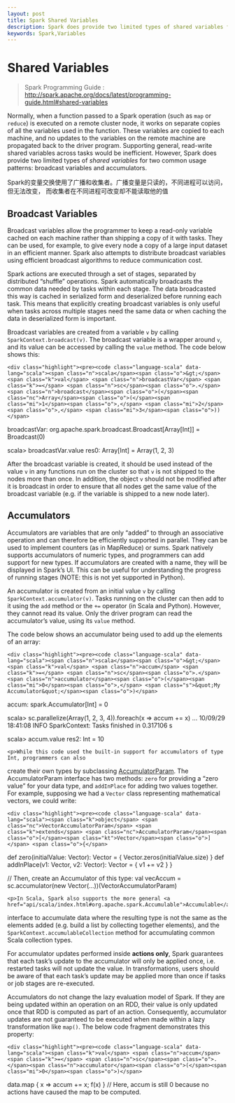```yaml
---
layout: post
title: Spark Shared Variables
description: Spark does provide two limited types of shared variables for two common usage patterns,broadcast variables and accumulators.
keywords: Spark,Variables
---
```



Shared Variables
===============

> Spark Programming Guide : http://spark.apache.org/docs/latest/programming-guide.html#shared-variables

<p>Normally, when a function passed to a Spark operation (such as <code>map</code> or <code>reduce</code>) is executed on a
remote cluster node, it works on separate copies of all the variables used in the function. These
variables are copied to each machine, and no updates to the variables on the remote machine are
propagated back to the driver program. Supporting general, read-write shared variables across tasks
would be inefficient. However, Spark does provide two limited types of <em>shared variables</em> for two
common usage patterns: broadcast variables and accumulators.</p>
<p>Spark的变量交换使用了广播和收集者。广播变量是只读的，不同进程可以访问，但无法改变，
而收集者在不同进程可改变却不能读取他的值</p>

<h2 id="broadcast-variables">Broadcast Variables</h2>

<p>Broadcast variables allow the programmer to keep a read-only variable cached on each machine rather
than shipping a copy of it with tasks. They can be used, for example, to give every node a copy of a
large input dataset in an efficient manner. Spark also attempts to distribute broadcast variables
using efficient broadcast algorithms to reduce communication cost.</p>

<p>Spark actions are executed through a set of stages, separated by distributed &#8220;shuffle&#8221; operations.
Spark automatically broadcasts the common data needed by tasks within each stage. The data
broadcasted this way is cached in serialized form and deserialized before running each task. This
means that explicitly creating broadcast variables is only useful when tasks across multiple stages
need the same data or when caching the data in deserialized form is important.</p>

<p>Broadcast variables are created from a variable <code>v</code> by calling <code>SparkContext.broadcast(v)</code>. The
broadcast variable is a wrapper around <code>v</code>, and its value can be accessed by calling the <code>value</code>
method. The code below shows this:</p>

<div class="codetabs">


    <div class="highlight"><pre><code class="language-scala" data-lang="scala"><span class="n">scala</span><span class="o">&gt;</span> <span class="k">val</span> <span class="n">broadcastVar</span> <span class="k">=</span> <span class="n">sc</span><span class="o">.</span><span class="n">broadcast</span><span class="o">(</span><span class="nc">Array</span><span class="o">(</span><span class="mi">1</span><span class="o">,</span> <span class="mi">2</span><span class="o">,</span> <span class="mi">3</span><span class="o">))</span>
<span class="n">broadcastVar</span><span class="k">:</span> <span class="kt">org.apache.spark.broadcast.Broadcast</span><span class="o">[</span><span class="kt">Array</span><span class="o">[</span><span class="kt">Int</span><span class="o">]]</span> <span class="k">=</span> <span class="nc">Broadcast</span><span class="o">(</span><span class="mi">0</span><span class="o">)</span>

<span class="n">scala</span><span class="o">&gt;</span> <span class="n">broadcastVar</span><span class="o">.</span><span class="n">value</span>
<span class="n">res0</span><span class="k">:</span> <span class="kt">Array</span><span class="o">[</span><span class="kt">Int</span><span class="o">]</span> <span class="k">=</span> <span class="nc">Array</span><span class="o">(</span><span class="mi">1</span><span class="o">,</span> <span class="mi">2</span><span class="o">,</span> <span class="mi">3</span><span class="o">)</span></code></pre></div>

  </div>
  
  <p>After the broadcast variable is created, it should be used instead of the value <code>v</code> in any functions
run on the cluster so that <code>v</code> is not shipped to the nodes more than once. In addition, the object
<code>v</code> should not be modified after it is broadcast in order to ensure that all nodes get the same
value of the broadcast variable (e.g. if the variable is shipped to a new node later).</p>

<h2 id="accumulators">Accumulators</h2>

<p>Accumulators are variables that are only &#8220;added&#8221; to through an associative operation and can
therefore be efficiently supported in parallel. They can be used to implement counters (as in
MapReduce) or sums. Spark natively supports accumulators of numeric types, and programmers
can add support for new types. If accumulators are created with a name, they will be
displayed in Spark&#8217;s UI. This can be useful for understanding the progress of
running stages (NOTE: this is not yet supported in Python).</p>

<p>An accumulator is created from an initial value <code>v</code> by calling <code>SparkContext.accumulator(v)</code>. Tasks
running on the cluster can then add to it using the <code>add</code> method or the <code>+=</code> operator (in Scala and Python).
However, they cannot read its value.
Only the driver program can read the accumulator&#8217;s value, using its <code>value</code> method.</p>

<p>The code below shows an accumulator being used to add up the elements of an array:</p>
<div class="codetabs">

    <div class="highlight"><pre><code class="language-scala" data-lang="scala"><span class="n">scala</span><span class="o">&gt;</span> <span class="k">val</span> <span class="n">accum</span> <span class="k">=</span> <span class="n">sc</span><span class="o">.</span><span class="n">accumulator</span><span class="o">(</span><span class="mi">0</span><span class="o">,</span> <span class="s">&quot;My Accumulator&quot;</span><span class="o">)</span>
<span class="n">accum</span><span class="k">:</span> <span class="kt">spark.Accumulator</span><span class="o">[</span><span class="kt">Int</span><span class="o">]</span> <span class="k">=</span> <span class="mi">0</span>

<span class="n">scala</span><span class="o">&gt;</span> <span class="n">sc</span><span class="o">.</span><span class="n">parallelize</span><span class="o">(</span><span class="nc">Array</span><span class="o">(</span><span class="mi">1</span><span class="o">,</span> <span class="mi">2</span><span class="o">,</span> <span class="mi">3</span><span class="o">,</span> <span class="mi">4</span><span class="o">)).</span><span class="n">foreach</span><span class="o">(</span><span class="n">x</span> <span class="k">=&gt;</span> <span class="n">accum</span> <span class="o">+=</span> <span class="n">x</span><span class="o">)</span>
<span class="o">...</span>
<span class="mi">10</span><span class="o">/</span><span class="mi">09</span><span class="o">/</span><span class="mi">29</span> <span class="mi">18</span><span class="k">:</span><span class="err">41</span><span class="kt">:</span><span class="err">08</span> <span class="kt">INFO</span> <span class="kt">SparkContext:</span> <span class="kt">Tasks</span> <span class="kt">finished</span> <span class="kt">in</span> <span class="err">0</span><span class="kt">.</span><span class="err">317106</span> <span class="kt">s</span>

<span class="n">scala</span><span class="o">&gt;</span> <span class="n">accum</span><span class="o">.</span><span class="n">value</span>
<span class="n">res2</span><span class="k">:</span> <span class="kt">Int</span> <span class="o">=</span> <span class="mi">10</span></code></pre></div>

    <p>While this code used the built-in support for accumulators of type Int, programmers can also
create their own types by subclassing <a href="api/scala/index.html#org.apache.spark.AccumulatorParam">AccumulatorParam</a>.
The AccumulatorParam interface has two methods: <code>zero</code> for providing a &#8220;zero value&#8221; for your data
type, and <code>addInPlace</code> for adding two values together. For example, supposing we had a <code>Vector</code> class
representing mathematical vectors, we could write:</p>

    <div class="highlight"><pre><code class="language-scala" data-lang="scala"><span class="k">object</span> <span class="nc">VectorAccumulatorParam</span> <span class="k">extends</span> <span class="nc">AccumulatorParam</span><span class="o">[</span><span class="kt">Vector</span><span class="o">]</span> <span class="o">{</span>
  <span class="k">def</span> <span class="n">zero</span><span class="o">(</span><span class="n">initialValue</span><span class="k">:</span> <span class="kt">Vector</span><span class="o">)</span><span class="k">:</span> <span class="kt">Vector</span> <span class="o">=</span> <span class="o">{</span>
    <span class="nc">Vector</span><span class="o">.</span><span class="n">zeros</span><span class="o">(</span><span class="n">initialValue</span><span class="o">.</span><span class="n">size</span><span class="o">)</span>
  <span class="o">}</span>
  <span class="k">def</span> <span class="n">addInPlace</span><span class="o">(</span><span class="n">v1</span><span class="k">:</span> <span class="kt">Vector</span><span class="o">,</span> <span class="n">v2</span><span class="k">:</span> <span class="kt">Vector</span><span class="o">)</span><span class="k">:</span> <span class="kt">Vector</span> <span class="o">=</span> <span class="o">{</span>
    <span class="n">v1</span> <span class="o">+=</span> <span class="n">v2</span>
  <span class="o">}</span>
<span class="o">}</span>

<span class="c1">// Then, create an Accumulator of this type:</span>
<span class="k">val</span> <span class="n">vecAccum</span> <span class="k">=</span> <span class="n">sc</span><span class="o">.</span><span class="n">accumulator</span><span class="o">(</span><span class="k">new</span> <span class="nc">Vector</span><span class="o">(...))(</span><span class="nc">VectorAccumulatorParam</span><span class="o">)</span></code></pre></div>

    <p>In Scala, Spark also supports the more general <a href="api/scala/index.html#org.apache.spark.Accumulable">Accumulable</a>
interface to accumulate data where the resulting type is not the same as the elements added (e.g. build
a list by collecting together elements), and the <code>SparkContext.accumulableCollection</code> method for accumulating
common Scala collection types.</p>

  </div>
  
  <p>For accumulator updates performed inside <b>actions only</b>, Spark guarantees that each task&#8217;s update to the accumulator
will only be applied once, i.e. restarted tasks will not update the value. In transformations, users should be aware
of that each task&#8217;s update may be applied more than once if tasks or job stages are re-executed.</p>

<p>Accumulators do not change the lazy evaluation model of Spark. If they are being updated within an operation on an RDD, their value is only updated once that RDD is computed as part of an action. Consequently, accumulator updates are not guaranteed to be executed when made within a lazy transformation like <code>map()</code>. The below code fragment demonstrates this property:</p>

<div class="codetabs">

<div data-lang="scala">

    <div class="highlight"><pre><code class="language-scala" data-lang="scala"><span class="k">val</span> <span class="n">accum</span> <span class="k">=</span> <span class="n">sc</span><span class="o">.</span><span class="n">accumulator</span><span class="o">(</span><span class="mi">0</span><span class="o">)</span>
<span class="n">data</span><span class="o">.</span><span class="n">map</span> <span class="o">{</span> <span class="n">x</span> <span class="k">=&gt;</span> <span class="n">accum</span> <span class="o">+=</span> <span class="n">x</span><span class="o">;</span> <span class="n">f</span><span class="o">(</span><span class="n">x</span><span class="o">)</span> <span class="o">}</span>
<span class="c1">// Here, accum is still 0 because no actions have caused the map to be computed.</span></code></pre></div>

  </div>

